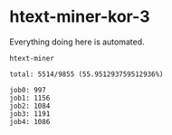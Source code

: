 # htext-miner-kor-3

Everything doing here is automated.

```
htext-miner

total: 5514/9855 (55.951293759512936%)

job0: 997
job1: 1156
job2: 1084
job3: 1191
job4: 1086
```